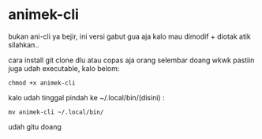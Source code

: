 # animek-cli
bukan ani-cli ya bejir, ini versi gabut gua aja
  kalo mau dimodif + diotak atik silahkan..


cara install
git clone dlu atau copas aja orang selembar doang wkwk
pastiin juga udah executable, kalo belom:

    chmod +x animek-cli

kalo udah tinggal pindah ke ~/.local/bin/(disini) :

    mv animek-cli ~/.local/bin/

  udah gitu doang
